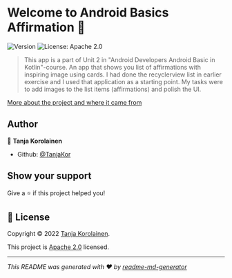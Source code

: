 # Welcome to Android Basics Affirmation 👋
![Version](https://img.shields.io/badge/version-1.0-blue.svg?cacheSeconds=2592000)
![License: Apache 2.0](https://img.shields.io/badge/License-Apache2.0-yellow.svg)

> This app is a part of Unit 2 in "Android Developers Android Basic in Kotlin"-course. An app that shows you list of affirmations with inspiring image using cards.  I had done the recyclerview list in earlier exercise and I used that application as a starting point. My tasks were to add images to the list items (affirmations) and polish the UI.

 [More about the project and where it came from](https://developer.android.com/codelabs/basic-android-kotlin-training-display-list-cards?continue=https%3A%2F%2Fdeveloper.android.com%2Fcourses%2Fpathways%2Fandroid-basics-kotlin-unit-2-pathway-3%23codelab-https%3A%2F%2Fdeveloper.android.com%2Fcodelabs%2Fbasic-android-kotlin-training-display-list-cards#0)

## Author

👤 **Tanja Korolainen**

* Github: [@TanjaKor](https://github.com/TanjaKor)

## Show your support

Give a ⭐️ if this project helped you!


## 📝 License

Copyright © 2022 [Tanja Korolainen](https://github.com/TanjaKor).

This project is [Apache 2.0](https://github.com/TanjaKor/android-basics-affirmation/blob/main/LICENSE)  licensed.

***
_This README was generated with ❤️ by [readme-md-generator](https://github.com/kefranabg/readme-md-generator)_
